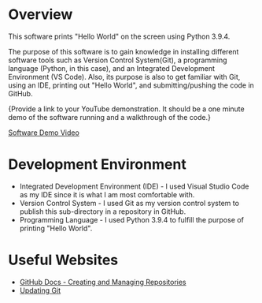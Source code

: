 # Overview

This software prints "Hello World" on the screen using Python 3.9.4.

The purpose of this software is to gain knowledge in installing different software tools such as Version Control System(Git), a programming language (Python, in this case), and an Integrated Development Environment (VS Code). Also, its purpose is also to get familiar with Git, using an IDE, printing out "Hello World", and submitting/pushing the code in GitHub.

{Provide a link to your YouTube demonstration.  It should be a one minute demo of the software running and a walkthrough of the code.}

[Software Demo Video](http://youtube.link.goes.here)

# Development Environment

- Integrated Development Environment (IDE) - I used Visual Studio Code as my IDE since it is what I am most comfortable with. 
- Version Control System - I used Git as my version control system to publish this sub-directory in a repository in GitHub.
- Programming Language - I used Python 3.9.4 to fulfill the purpose of printing "Hello World".

# Useful Websites

* [GitHub Docs - Creating and Managing Repositories](https://docs.github.com/en/repositories/creating-and-managing-repositories)
* [Updating Git](https://phoenixnap.com/kb/how-to-update-git)